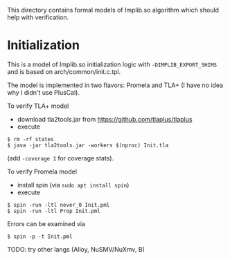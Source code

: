 This directory contains formal models of Implib.so algorithm
which should help with verification.

# Initialization

This is a model of Implib.so initialization logic with `-DIMPLIB_EXPORT_SHIMS`
and is based on arch/common/init.c.tpl.

The model is implemented in two flavors: Promela and TLA+
(I have no idea why I didn't use PlusCal).

To verify TLA+ model
- download tla2tools.jar from https://github.com/tlaplus/tlaplus
- execute
```
$ rm -rf states
$ java -jar tla2tools.jar -workers $(nproc) Init.tla
```
(add `-coverage 1` for coverage stats).

To verify Promela model
- install spin (via `sudo apt install spin`)
- execute
```
$ spin -run -ltl never_0 Init.pml
$ spin -run -ltl Prop Init.pml
```
Errors can be examined via
```
$ spin -p -t Init.pml
```

TODO: try other langs (Alloy, NuSMV/NuXmv, B)
